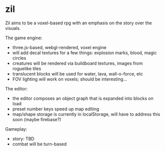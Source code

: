 zil
===

Zil aims to be a voxel-based rpg with an emphasis on the story over the visuals.

The game engine:
- three.js-based, webgl-rendered, voxel engine
- will add decal textures for a few things: explosion marks, blood, magic circles
- creatures will be rendered via buildboard textures, images from roguelike tiles
- translucent blocks will be used for water, lava, wall-o-force, etc
- FOV lighting will work on voxels; should be interesting...

The editor:
- the editor composes an object graph that is expanded into blocks on load
- preset number keys speed up map editing
- map/shape storage is currently in localStorage, will have to address this soon (maybe firebase?)

Gameplay:
- story: TBD
- combat will be turn-based
